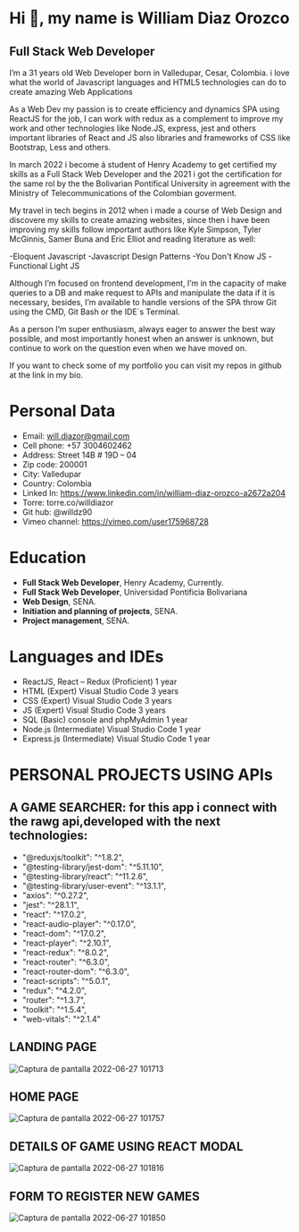 # **Hi :wave:, my name is William Diaz Orozco**
## Full Stack Web Developer

I’m a 31 years old Web Developer born in Valledupar, Cesar, Colombia. i love what the world of Javascript languages and HTML5 technologies can do to create amazing Web Applications

As a Web Dev my passion is to create efficiency and dynamics SPA using ReactJS for the job, I can work with redux as a complement to improve my work and other technologies like Node.JS, express, jest and others important libraries of React and JS also libraries and frameworks of CSS like Bootstrap, Less and others.

In march 2022 i become á student of Henry Academy to get certified my skills as a Full Stack Web Developer and the 2021 i got the certification for the same rol by the the Bolivarian Pontifical University in agreement with the Ministry of Telecommunications of the Colombian goverment.

My travel in tech begins in 2012 when i made a course of Web Design and discovere my skills to create amazing websites, since then i have been improving my skills follow important authors like Kyle Simpson, Tyler McGinnis, Samer Buna and Eric Elliot and reading literature as well:

-Eloquent Javascript
-Javascript Design Patterns
-You Don't Know JS
-Functional Light JS

Although I’m focused on frontend development, I’m in the capacity of make queries to a DB and make request to APIs and manipulate the data if it is necessary, besides, I’m available to handle versions of the SPA throw Git using the CMD, Git Bash or the IDE´s Terminal.

As a person I’m super enthusiasm, always eager to answer the best way possible, and most importantly honest when an answer is unknown, but continue to work on the question even when we have moved on.
 
If you want to check some of my portfolio you can visit my repos in github at the link in my bio.

# Personal Data

- Email: will.diazor@gmail.com
- Cell phone: +57 3004602462
- Address: Street 14B # 19D – 04
- Zip code: 200001
- City: Valledupar
- Country: Colombia
- Linked In: https://www.linkedin.com/in/william-diaz-orozco-a2672a204
- Torre: torre.co/willdiazor
- Git hub: @willdz90
- Vimeo channel: https://vimeo.com/user175968728

# Education

- **Full Stack Web Developer**, Henry Academy, Currently.
- **Full Stack Web Developer**, Universidad Pontificia Bolivariana
- **Web Design**, SENA.
- **Initiation and planning of projects**, SENA.
- **Project management**, SENA.

# Languages and IDEs
- ReactJS, React – Redux (Proficient) 1 year
- HTML (Expert) Visual Studio Code 3 years
- CSS (Expert) Visual Studio Code 3 years
- JS (Expert) Visual Studio Code 3 years
- SQL (Basic) console and phpMyAdmin 1 year
- Node.js (Intermediate) Visual Studio Code 1 year
- Express.js (Intermediate) Visual Studio Code 1 year

# PERSONAL PROJECTS USING APIs 
## A GAME SEARCHER: for this app i connect with the rawg api,developed with the next technologies:
- "@reduxjs/toolkit": "^1.8.2",
- "@testing-library/jest-dom": "^5.11.10",
- "@testing-library/react": "^11.2.6",
- "@testing-library/user-event": "^13.1.1",
- "axios": "^0.27.2",
- "jest": "^28.1.1",
- "react": "^17.0.2",
- "react-audio-player": "^0.17.0",
- "react-dom": "^17.0.2",
- "react-player": "^2.10.1",
- "react-redux": "^8.0.2",
- "react-router": "^6.3.0",
- "react-router-dom": "^6.3.0",
- "react-scripts": "^5.0.1",
- "redux": "^4.2.0",
- "router": "^1.3.7",
- "toolkit": "^1.5.4",
- "web-vitals": "^2.1.4"
##                                                           LANDING PAGE
![Captura de pantalla 2022-06-27 101713](https://user-images.githubusercontent.com/68471860/175977171-383d2b0c-8025-4c61-9396-25edac04b07a.png)
## HOME PAGE
![Captura de pantalla 2022-06-27 101757](https://user-images.githubusercontent.com/68471860/175977183-1b593e2e-a5e1-482f-8d00-4d0fb8a48672.png)
## DETAILS OF GAME USING REACT MODAL
![Captura de pantalla 2022-06-27 101816](https://user-images.githubusercontent.com/68471860/175977187-66b15208-c1af-45b7-a6ab-1c6733edc22a.png)
## FORM TO REGISTER NEW GAMES
![Captura de pantalla 2022-06-27 101850](https://user-images.githubusercontent.com/68471860/175977190-531296ec-d1fb-4f33-9216-f3470a79e261.png)
